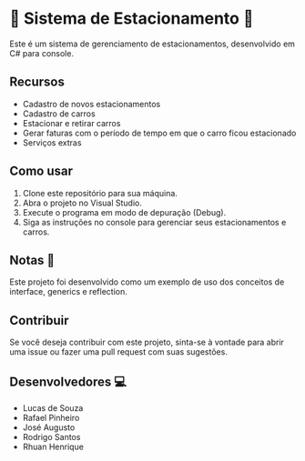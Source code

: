 
#  :car: Sistema de Estacionamento  :car:

Este é um sistema de gerenciamento de estacionamentos, desenvolvido em C# para console. 

## Recursos 
- Cadastro de novos estacionamentos
- Cadastro de carros
- Estacionar e retirar carros
- Gerar faturas com o período de tempo em que o carro ficou estacionado
- Serviços extras

## Como usar 
1. Clone este repositório para sua máquina.
2. Abra o projeto no Visual Studio.
3. Execute o programa em modo de depuração (Debug).
4. Siga as instruções no console para gerenciar seus estacionamentos e carros.

## Notas :memo:
Este projeto foi desenvolvido como um exemplo de uso dos conceitos de interface, generics e reflection.

## Contribuir
Se você deseja contribuir com este projeto, sinta-se à vontade para abrir uma issue ou fazer uma pull request com suas sugestões.

##  Desenvolvedores :computer:

- Lucas de Souza
- Rafael Pinheiro
- José Augusto
- Rodrigo Santos
- Rhuan Henrique
